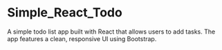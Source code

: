 # Simple_React_Todo
A simple todo list app built with React that allows users to add tasks. The app features a clean, responsive UI using Bootstrap.
